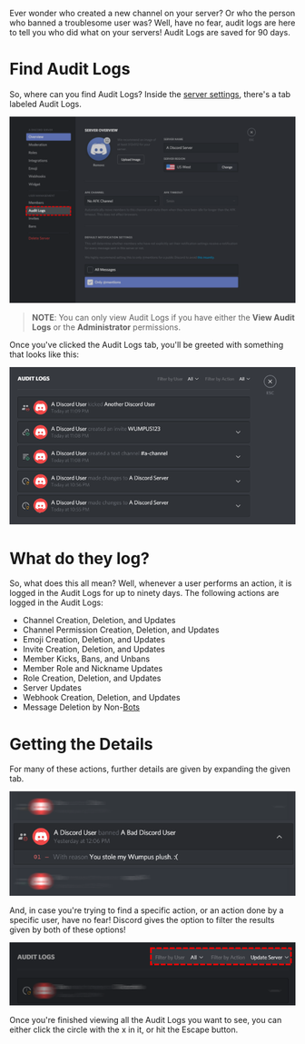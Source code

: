 <!-- TITLE:Audit Logs -->
<!-- SUBTITLE: Discord Audit Logs -->

Ever wonder who created a new channel on your server? Or who the person who banned a troublesome user was? Well, have no fear, audit logs are here to tell you who did what on your servers! Audit Logs are saved for 90 days.

# Find Audit Logs
So, where can you find Audit Logs? Inside the [server settings](/server-settings), there's a tab labeled Audit Logs.

![Audit Logs 2](/uploads/audit-logs/audit-logs-2.png "Audit Logs 2")

> **NOTE**: You can only view Audit Logs if you have either the **View Audit Logs** or the **Administrator** permissions.

Once you've clicked the Audit Logs tab, you'll be greeted with something that looks like this:

![Audit Logs 3](/uploads/audit-logs/audit-logs-3.png "Audit Logs 3")

# What do they log?

So, what does this all mean? Well, whenever a user performs an action, it is logged in the Audit Logs for up to ninety days. The following actions are logged in the Audit Logs:

* Channel Creation, Deletion, and Updates
* Channel Permission Creation, Deletion, and Updates
* Emoji Creation, Deletion, and Updates
* Invite Creation, Deletion, and Updates
* Member Kicks, Bans, and Unbans
* Member Role and Nickname Updates
* Role Creation, Deletion, and Updates
* Server Updates
* Webhook Creation, Deletion, and Updates
* Message Deletion by Non-[Bots](/bots)


# Getting the Details
For many of these actions, further details are given by expanding the given tab.

![Audit Logs 1](/uploads/audit-logs/audit-logs-1.png "Audit Logs 1")

And, in case you're trying to find a specific action, or an action done by a specific user, have no fear! Discord gives the option to filter the results given by both of these options!

![Audit Logs 4](/uploads/audit-logs/audit-logs-4.png "Audit Logs 4")

Once you're finished viewing all the Audit Logs you want to see, you can either click the circle with the x in it, or hit the Escape button.
